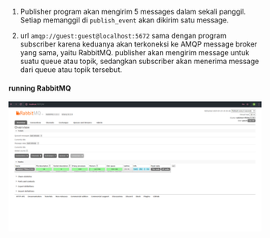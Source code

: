 1. Publisher program akan mengirim 5 messages dalam sekali panggil. Setiap memanggil di `publish_event` akan dikirim satu message.

2. url `amqp://guest:guest@localhost:5672` sama dengan program subscriber karena keduanya akan terkoneksi ke AMQP message broker yang sama, yaitu RabbitMQ. publisher akan mengirim message untuk suatu queue atau topik, sedangkan subscriber akan menerima message dari queue atau topik tersebut.


#### running RabbitMQ
![alt text](image.png)
